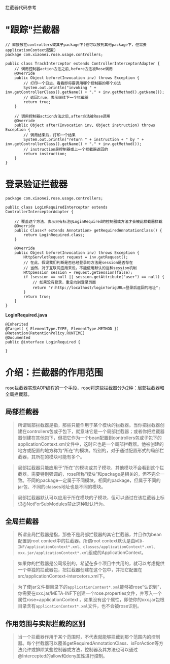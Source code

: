 拦截器代码参考




# "跟踪"拦截器 #

```
// 直接放在controllers或其子package下(也可以放到其他package下，但需要applicationContext配置)
package com.xiaonei.rose.usage.controllers;

public class TrackInterceptor extends ControllerInterceptorAdapter {
    // 调用控制器action方法之前,before方法被Rose调用
    @Override
    public Object before(Invocation inv) throws Exception {
        // 打印一个日志，看看即将要调用哪个控制器的哪个方法
        System.out.println("invoking " + inv.getControllerClass().getName() + "." + inv.getMethod().getName());
        // 返回true，表示继续下一个拦截器
        return true;
    }

    // 调用控制器action方法之后,after方法被Rose调用
    @Override
    public Object after(Invocation inv, Object instruction) throws Exception {
        // 调用结束后，打印一个结果
        System.out.println("return " + instruction + " by " + inv.getControllerClass().getName() + "." + inv.getMethod());
        // instruction是控制器或上一个拦截器返回的
        return instruction;
    }
}
```

# 登录验证拦截器 #
```
package com.xiaonei.rose.usage.controllers;

public class LoginRequiredInterceptor extends ControllerInterceptorAdapter {

    // 覆盖这个方法，表示只有标注@LoginRequired的控制器或方法才会被此拦截器拦截
    @Override
    public Class<? extends Annotation> getRequiredAnnotationClass() {
        return LoginRequired.class;
    }

    @Override
    public Object before(Invocation inv) throws Exception {
        HttpServletRequest request = inv.getRequest();
        // 在此，假设我们判断是否已经登录的方法是session是否存在
        // 当然，对于互联网应用来说，不能使用默认的这种session机制
        HttpSession session = request.getSession(false);
        if (session == null || session.getAttribute("user") == null) {
            // 如果没有登录，重定向到登录页面
            return "r:http://localhost/login?origURL=登录后返回的地址";
        }
        return true;
    }
}
```

**LoginRequired.java**
```
@Inherited
@Target( { ElementType.TYPE, ElementType.METHOD })
@Retention(RetentionPolicy.RUNTIME)
@Documented
public @interface LoginRequired {

}

```

# 介绍：拦截器的作用范围 #

rose拦截器实现AOP编程的一个手段，rose将这些拦截器分为2种：局部拦截器和全局拦截器。

## 局部拦截器 ##

> 所谓局部拦截器是指，那些只能作用于某个模块的拦截器。当你把拦截器创建在controllers包或子包下，就意味它是一个局部拦截器；或者你把拦截器器创建在其他包下，但把它作为一个bean配置到controllers包或子包下的applicationContext.xml文件中，这时它也是一个局部拦截器。他被创建的地方或配置的地方称为“所在”的模块。特别的，对于通过配置形式的局部拦截器，其所在的模块可能有多个。

> 局部拦截器只能应用于“所在”的模块或其子模块，其他模块不会看到这个拦截器。需要特别强调的，rose所称“模块”和package是相关的，但不完全一致。不同的package一定属于不同模块，相同的package，但属于不同的jar包、不同的classes地址也是不同的模块。

> 局部拦截器默认可以应用于所在模块的子模块，但可以通过在该拦截器上标识@NotForSubModules禁止这种默认行为。


## 全局拦截器 ##

> 所谓全局拦截器是指，那些不是局部拦截器的其它拦截器，并且作为bean配置到root context中的拦截器。所谓root context默认是由`WEB-INF/applicationContext*.xml、classes/applicationContext*.xml、xxx.jar/applicationContext*.xml`组成的ApplicationContext。

> 如果你的拦截器是公司级别的，希望在多个项目中共用的，就可以考虑提供一个单独的拦截器包，把拦截器创建在这个包中，并把它配置在src/applicationContext-intercetors.xml下。

> 为了使jar文件根目录下的`applicationContext*.xml`能够被rose“认识到”，你需要在xxx.jar/META-INF下创建一个rose.properties文件，并写入一个属性rose=applicationContext 。如果没有这个属性，即使你的xxx.jar包根目录含有`applicationContext*.xml`文件，也不会被rose识别。


## 作用范围与实际拦截的区别 ##

> 当一个拦截器作用于某个范围时，不代表就能够拦截到那个范围内的控制器。每个拦截器可以覆盖getRequiredAnnotationClass、isForAction等方法允许或排除某些控制器或方法，控制器及其方法也可以通过@Intercepted的allow和deny属性进行控制。